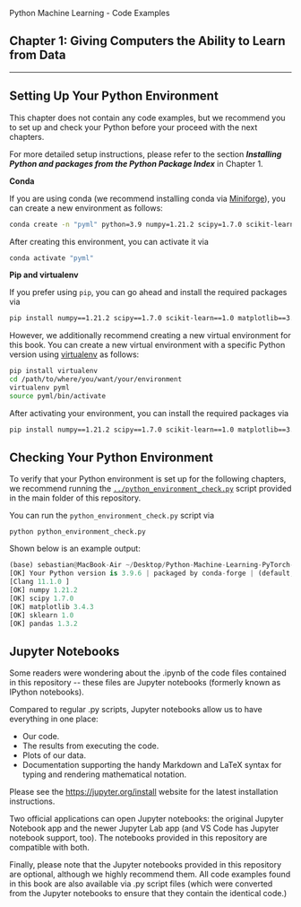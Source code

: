 Python Machine Learning - Code Examples


##  Chapter 1: Giving Computers the Ability to Learn from Data


---



## Setting Up Your Python Environment

This chapter does not contain any code examples, but we recommend you to set up and check your Python before your proceed with the next chapters.

For more detailed setup instructions, please refer to the section ***Installing Python and packages from the Python Package Index*** in Chapter 1.



**Conda**

If you are using conda (we recommend installing conda via [Miniforge](https://github.com/conda-forge/miniforge)), you can create a new environment as follows:

```bash
conda create -n "pyml" python=3.9 numpy=1.21.2 scipy=1.7.0 scikit-learn=1.0 matplotlib=3.4.3 pandas=1.3.2
```

After creating this environment, you can activate it via

```bash
conda activate "pyml"
```



**Pip and virtualenv**

If you prefer using `pip`, you can go ahead and install the required packages via

```bash
pip install numpy==1.21.2 scipy==1.7.0 scikit-learn==1.0 matplotlib==3.4.3 pandas==1.3.2
```

However, we additionally recommend creating a new virtual environment for this book. 
You can create a new virtual environment with a specific Python version using [virtualenv](https://virtualenv.pypa.io/en/latest/) as follows:

```bash
pip install virtualenv
cd /path/to/where/you/want/your/environment
virtualenv pyml
source pyml/bin/activate 
```

After activating your environment, you can install the required packages via

```bash
pip install numpy==1.21.2 scipy==1.7.0 scikit-learn==1.0 matplotlib==3.4.3 pandas==1.3.2
```







## Checking Your Python Environment

To verify that your Python environment is set up for the following chapters, we recommend running the [`../python_environment_check.py`](../python_environment_check.py) script provided in the main folder of this repository.

You can run the `python_environment_check.py` script via

    python python_environment_check.py

Shown below is an example output:

```python
(base) sebastian@MacBook-Air ~/Desktop/Python-Machine-Learning-PyTorch-Edition/ch01 % python ../python_environment_check.py
[OK] Your Python version is 3.9.6 | packaged by conda-forge | (default, Jul 11 2021, 03:35:11)
[Clang 11.1.0 ]
[OK] numpy 1.21.2
[OK] scipy 1.7.0
[OK] matplotlib 3.4.3
[OK] sklearn 1.0
[OK] pandas 1.3.2
```


## Jupyter Notebooks

Some readers were wondering about the .ipynb of the code files contained in this repository -- these files are Jupyter notebooks (formerly known as IPython notebooks).

Compared to regular .py scripts, Jupyter notebooks allow us to have everything in one place:

- Our code.
- The results from executing the code.
- Plots of our data.
- Documentation supporting the handy Markdown and LaTeX syntax for typing and rendering mathematical notation.

Please see the https://jupyter.org/install website for the latest installation instructions.

Two official applications can open Jupyter notebooks: the original Jupyter Notebook app and the newer Jupyter Lab app (and VS Code has Jupyter notebook support, too). The notebooks provided in this repository are compatible with both.

Finally, please note that the Jupyter notebooks provided in this repository are optional, although we highly recommend them. All code examples found in this book are also available via .py script files (which were converted from the Jupyter notebooks to ensure that they contain the identical code.)
